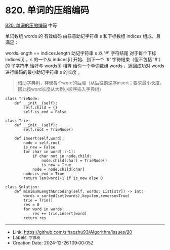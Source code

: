 # 820. 单词的压缩编码

[820. 单词的压缩编码](https://leetcode.cn/problems/short-encoding-of-words/)
中等

单词数组 words 的 有效编码 由任意助记字符串 s 和下标数组 indices 组成，且满足：

words.length == indices.length
助记字符串 s 以 '#' 字符结尾
对于每个下标 indices[i] ，s 的一个从 indices[i] 开始、到下一个 '#' 字符结束（但不包括 '#'）的 子字符串 恰好与 words[i] 相等
给你一个单词数组 words ，返回成功对 words 进行编码的最小助记字符串 s 的长度 。

> 借助字典树，存储每个word的后缀（从后往前逆序insert；要求最小长度，因此按word长度从大到小顺序插入字典树）

```
class TrieNode:
    def __init__(self):
        self.child = {}
        self.is_end = False

class Trie:
    def __init__(self):
        self.root = TrieNode()

    def insert(self,word):
        node = self.root
        is_new = False
        for char in word[::-1]:
            if char not in node.child:
                node.child[char] = TrieNode()
                is_new = True
            node = node.child[char]
        node.is_end = True
        return len(word)+1 if is_new else 0

class Solution:
    def minimumLengthEncoding(self, words: List[str]) -> int:
        words = sorted(set(words),key=len,reverse=True)
        trie = Trie()
        res = 0
        for word in words:
            res += trie.insert(word)
        return res
```

---

* Link: https://github.com/zihaozhu93/Algorithm/issues/20
* Labels: `字典树`
* Creation Date: 2024-12-26T09:00:05Z
